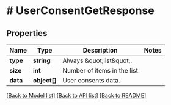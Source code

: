# # UserConsentGetResponse

## Properties

Name | Type | Description | Notes
------------ | ------------- | ------------- | -------------
**type** | **string** | Always \&quot;list\&quot;. |
**size** | **int** | Number of items in the list |
**data** | **object[]** | User consents data. |

[[Back to Model list]](../../README.md#models) [[Back to API list]](../../README.md#endpoints) [[Back to README]](../../README.md)
